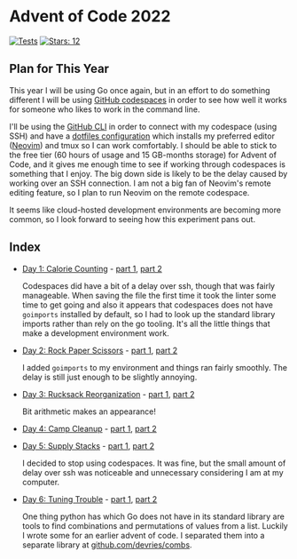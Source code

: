 # Advent of Code 2022

[![Tests](https://github.com/devries/advent_of_code_2022/actions/workflows/main.yml/badge.svg)](https://github.com/devries/advent_of_code_2022/actions/workflows/main.yml)
[![Stars: 12](https://img.shields.io/badge/⭐_Stars-12-yellow)](https://adventofcode.com/2022)

## Plan for This Year

This year I will be using Go once again, but in an effort to do something
different I will be using [GitHub codespaces](https://docs.github.com/en/codespaces)
in order to see how well it works for someone who likes to work in the command
line. 

I'll be using the [GitHub CLI](https://cli.github.com/) in order to connect with
my codespace (using SSH) and have a [dotfiles configuration](https://github.com/devries/dotfiles)
which installs my preferred editor ([Neovim](https://neovim.io/)) and tmux so
I can work comfortably. I should be able to stick to the free tier (60 hours of
usage and 15 GB-months storage) for Advent of Code, and it gives me enough
time to see if working through codespaces is something that I enjoy. The big
down side is likely to be the delay caused by working over an SSH connection. I
am not a big fan of Neovim's remote editing feature, so I plan to run Neovim
on the remote codespace.

It seems like cloud-hosted development environments are becoming more common, so
I look forward to seeing how this experiment pans out.

## Index

- [Day 1: Calorie Counting](https://adventofcode.com/2022/day/1) - [part 1](day01_p1/main.go), [part 2](day01_p2/main.go)

  Codespaces did have a bit of a delay over ssh, though that was fairly manageable.
  When saving the file the first time it took the linter some time to get going
  and also it appears that codespaces does not have `goimports` installed by
  default, so I had to look up the standard library imports rather than rely on
  the go tooling. It's all the little things that make a development environment
  work.

- [Day 2: Rock Paper Scissors](https://adventofcode.com/2022/day/2) - [part 1](day02_p1/main.go), [part 2](day02_p2/main.go)

  I added `goimports` to my environment and things ran fairly smoothly. The delay
  is still just enough to be slightly annoying.

- [Day 3: Rucksack Reorganization](https://adventofcode.com/2022/day/3) - [part 1](day03_p1/main.go), [part 2](day03_p2/main.go)

  Bit arithmetic makes an appearance!

- [Day 4: Camp Cleanup](https://adventofcode.com/2022/day/4) - [part 1](day04_p1/main.go), [part 2](day04_p2/main.go)

- [Day 5: Supply Stacks](https://adventofcode.com/2022/day/5) - [part 1](day05_p1/main.go), [part 2](day05_p2/main.go)

  I decided to stop using codespaces. It was fine, but the small amount of delay
  over ssh was noticeable and unnecessary considering I am at my computer.

- [Day 6: Tuning Trouble](https://adventofcode.com/2022/day/6) - [part 1](day06_p1/main.go), [part 2](day06_p2/main.go)

  One thing python has which Go does not have in its standard library are tools
  to find combinations and permutations of values from a list. Luckily I wrote
  some for an earlier advent of code. I separated them into a separate library
  at [github.com/devries/combs](https://github.com/devries/combs).
